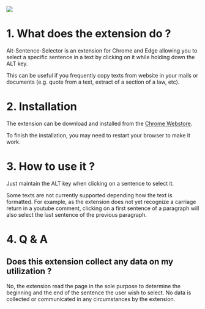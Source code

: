 ![](https://lh3.googleusercontent.com/dkynLxHcFvoqM4OghArWcJcneAmGzpea8ZAdLZqvsReed1Q2MPNYpiibcIQoJVdIGURqEtw15T4iy9j3EY6IAUrp=s1280-w1280-h800)



 # 1. What does the extension do ?
 
 Alt-Sentence-Selector is an extension for Chrome and Edge allowing you to select a specific sentence in a text by clicking on it while holding down the ALT key.

This can be useful if you frequently copy texts from website in your mails or documents (e.g. quote from a text, extract of a section of a law, etc).

# 2. Installation

The extension can be download and installed from the [Chrome Webstore](https://chromewebstore.google.com/detail/alt-sentence-selector/knnghjjfdabamneliapcjdllobjfghmd).

To finish the installation, you may need to restart your browser to make it work.

# 3. How to use it ?

Just maintain the ALT key when clicking on a sentence to select it. 

Some texts are not currently supported depending how the text is formatted. For example, as the extension does not yet recognize a carriage return in a youtube comment, clicking on a first sentence of a paragraph will also select the last sentence of the previous paragraph.

# 4. Q & A

## Does this extension collect any data on my utilization ?

No, the extension read the page in the sole purpose to determine the beginning and the end of the sentence the user wish to select. No data is collected or communicated in any circumstances by the extension.



